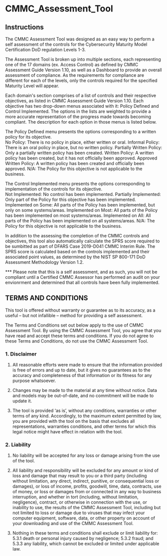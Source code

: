 # CMMC_Assessment_Tool

## Instructions

The CMMC Assessment Tool was designed as an easy way to perform a self assessment of the controls for the Cybersecurity Maturity Model Certification DoD regulation Levels 1-3.

The Assessment Tool is broken up into multiple sections, each representing one of the 17 domains (ex. Access Control) as defined by CMMC Assessment Guide Version 1.10, as well as a Dashboard to provide an overall assessment of compliance. As the requirements for compliance are different for each of the levels, only the controls required for the specified Maturity Level will appear.

Each domain's section comprises of a list of controls and their respective objectives, as listed in CMMC Assessment Guide Version 1.10. Each objective has two drop-down menus associated with it: Policy Defined and Control Implemented. The options in the lists are weighted to provide a more accurate representation of the progress made towards becoming compliant. The description for each option in those menus is listed below.

The Policy Defined menu presents the options corresponding to a written policy for its objective.	
        No Policy:                  There is no policy in place, either written or oral.
        Informal Policy:            There is an oral policy in place, but no written policy.
        Partially Written Policy:   Only a partially written policy has been created.
        Written Policy:             A written policy has been created, but it has not officially been approved.
        Approved Written Policy:    A written policy has been created and officially been approved.
        N/A:                        The Policy for this objective is not applicable to the business.
	
The Control Implemented menu presents the options corresponding to implementation of the controls for its objective.	
        Not Implemented:            No control has been implemented.
        Partially Implemented:      Only part of the Policy for this objective has been implemented.
        Implemented on Some:        All parts of the Policy has been implemented, but only on some systems/areas.
        Implemented on Most:        All parts of the Policy has been implemented on most systems/areas.
        Implemented on All:         All parts of the Policy has been implemented on all systems/areas.
        N/A:                        The Policy for this objective is not applicable to the business.

In addition to the assessing the completion of the CMMC controls and objectives, this tool also automatically calculate the SPRS score required to be sumbitted as part of DFARS Case 2019-D041 CMMC Interim Rule. The SPRS score is calculated based on the controls implemented and their associated point values, as determined by the NIST SP 800-171 DoD Assessment Methodology Version 1.2.

*** Please note that this is a self assessment, and as such, you will not be compliant until a Certified CMMC Assessor has performed an audit on your envionrment and determined that all controls have been fully implemented.


## TERMS AND CONDITIONS

This tool is offered without warranty or guarantee as to its accuracy, as a useful – but not infallible – method for providing a self assessment.

The Terms and Conditions set out below apply to the use of CMMC Assessment Tool. By using the CMMC Assessment Tool, you agree that you have read and accept these terms and conditions. If you do not agree to these Terms and Conditions, do not use the CMMC Assessment Tool.

### 1. Disclaimer

1. All reasonable efforts were made to ensure that the information provided is free of errors and up to date, but it gives no guarantees as to the accuracy and completeness of that information or its fitness for any purpose whatsoever.

2. Changes may be made to the material at any time without notice. Data and models may be out-of-date, and no commitment will be made to update it.

3. The tool is provided ‘as is’, without any conditions, warranties or other terms of any kind. Accordingly, to the maximum extent permitted by law, you are provided with the tool on the basis that excludes all representations, warranties conditions, and other terms for which this legal notice might have effect in relation with the tool.

### 2. Liability

1. No liability will be accepted for any loss or damage arising from the use of the tool.

2. All liability and responsibility will be excluded for any amount or kind of loss and damage that may result to you or a third party (including without limitation, any direct, indirect, punitive, or consequential loss or damages), or loss of income, profits, goodwill, time, data, contracts, use of money, or loss or damages from or connected in any way to business interruption, and whether in tort (including, without limitation, negligence), contract, or otherwise in connection with the use, or inability to use, the results of the CMMC Assessment Tool, including but not limited to loss or damage due to viruses that may infect your computer equipment, software, data, or other property on account of your downloading and use of the CMMC Assessment Tool.

3. Nothing in these terms and conditions shall exclude or limit liability for:
    5.3.1 death or personal injury caused by negligence;
    5.3.2 fraud; and
    5.3.3 any liability, which cannot be excluded or limited under applicable law.